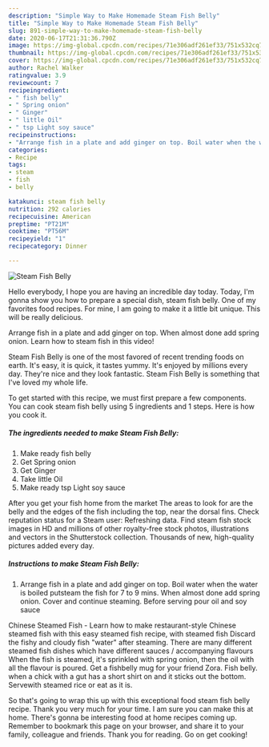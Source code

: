 ```yaml
---
description: "Simple Way to Make Homemade Steam Fish Belly"
title: "Simple Way to Make Homemade Steam Fish Belly"
slug: 891-simple-way-to-make-homemade-steam-fish-belly
date: 2020-06-17T21:31:36.790Z
image: https://img-global.cpcdn.com/recipes/71e306adf261ef33/751x532cq70/steam-fish-belly-recipe-main-photo.jpg
thumbnail: https://img-global.cpcdn.com/recipes/71e306adf261ef33/751x532cq70/steam-fish-belly-recipe-main-photo.jpg
cover: https://img-global.cpcdn.com/recipes/71e306adf261ef33/751x532cq70/steam-fish-belly-recipe-main-photo.jpg
author: Rachel Walker
ratingvalue: 3.9
reviewcount: 7
recipeingredient:
- " fish belly"
- " Spring onion"
- " Ginger"
- " little Oil"
- " tsp Light soy sauce"
recipeinstructions:
- "Arrange fish in a plate and add ginger on top. Boil water when the water is boiled putsteam the fish for 7 to 9 mins. When almost done add spring onion. Cover and continue steaming. Before serving pour oil and soy sauce"
categories:
- Recipe
tags:
- steam
- fish
- belly

katakunci: steam fish belly 
nutrition: 292 calories
recipecuisine: American
preptime: "PT21M"
cooktime: "PT56M"
recipeyield: "1"
recipecategory: Dinner

---
```



![Steam Fish Belly](https://img-global.cpcdn.com/recipes/71e306adf261ef33/751x532cq70/steam-fish-belly-recipe-main-photo.jpg)

Hello everybody, I hope you are having an incredible day today. Today, I'm gonna show you how to prepare a special dish, steam fish belly. One of my favorites food recipes. For mine, I am going to make it a little bit unique. This will be really delicious.

Arrange fish in a plate and add ginger on top. When almost done add spring onion. Learn how to steam fish in this video!

Steam Fish Belly is one of the most favored of recent trending foods on earth. It's easy, it is quick, it tastes yummy. It's enjoyed by millions every day. They're nice and they look fantastic. Steam Fish Belly is something that I've loved my whole life.


To get started with this recipe, we must first prepare a few components. You can cook steam fish belly using 5 ingredients and 1 steps. Here is how you cook it.

<!--inarticleads1-->

##### The ingredients needed to make Steam Fish Belly:

1. Make ready  fish belly
1. Get  Spring onion
1. Get  Ginger
1. Take  little Oil
1. Make ready  tsp Light soy sauce


After you get your fish home from the market The areas to look for are the belly and the edges of the fish including the top, near the dorsal fins. Check reputation status for a Steam user: Refreshing data. Find steam fish stock images in HD and millions of other royalty-free stock photos, illustrations and vectors in the Shutterstock collection. Thousands of new, high-quality pictures added every day. 

<!--inarticleads2-->

##### Instructions to make Steam Fish Belly:

1. Arrange fish in a plate and add ginger on top. Boil water when the water is boiled putsteam the fish for 7 to 9 mins. When almost done add spring onion. Cover and continue steaming. Before serving pour oil and soy sauce


Chinese Steamed Fish - Learn how to make restaurant-style Chinese steamed fish with this easy steamed fish recipe, with steamed fish Discard the fishy and cloudy fish &#34;water&#34; after steaming. There are many different steamed fish dishes which have different sauces / accompanying flavours When the fish is steamed, it&#39;s sprinkled with spring onion, then the oil with all the flavour is poured. Get a fishbelly mug for your friend Zora. Fish belly. when a chick with a gut has a short shirt on and it sticks out the bottom. Servewith steamed rice or eat as it is. 

So that's going to wrap this up with this exceptional food steam fish belly recipe. Thank you very much for your time. I am sure you can make this at home. There's gonna be interesting food at home recipes coming up. Remember to bookmark this page on your browser, and share it to your family, colleague and friends. Thank you for reading. Go on get cooking!
